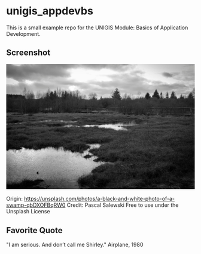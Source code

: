 # unigis_appdevbs

This is a small example repo for the UNIGIS Module: Basics of Application Development.

## Screenshot

![A beautiful landscape picture in black and white](images/example_image.jpg)

Origin: https://unsplash.com/photos/a-black-and-white-photo-of-a-swamp-qbDXOFBqRW0
Credit: Pascal Salewski
Free to use under the Unsplash License

## Favorite Quote
"I am serious. And don’t call me Shirley." Airplane, 1980
